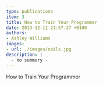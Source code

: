 ```yaml
---
type: publications
item: 3
title: How to Train Your Programmer  
date: 2013-12-11 21:57:27 +0100
authors: 
- Ashley Williams
images:
- url: ./images/nails.jpg
description: |
  - no summery -  
---
```

How to Train Your Programmer